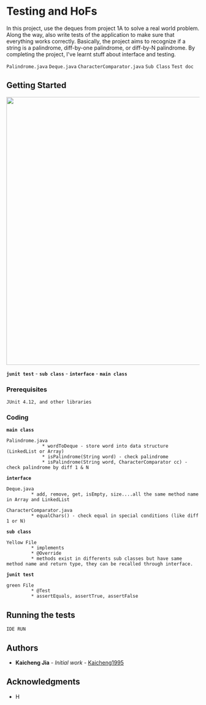 # Testing and HoFs

In this project, use the deques from project 1A to solve a real world problem. Along the way, also write tests of the application to make sure that everything works correctly. 
Basically, the project aims to recognize if a string is a palindrome, diff-by-one palindrome, or diff-by-N palindrome. By completing the project, I've learnt stuff about interface and testing.

`Palindrome.java`  `Deque.java` `CharacterComparator.java` `Sub Class` `Test doc`

## Getting Started
<img src=https://github.com/Kaicheng1995/DataStructure_Algorithm/blob/master/img_folder/proj%201b.png width="700">

**`junit test`** - **`sub class`** - **`interface`** - **`main class`**  


### Prerequisites
```
JUnit 4.12, and other libraries
```

### Coding 

**`main class`**

```
Palindrome.java
             * wordToDeque - store word into data structure (LinkedList or Array)
             * isPalindrome(String word) - check palindrome
             * isPalindrome(String word, CharacterComparator cc) - check palindrome by diff 1 & N
```

**`interface`**
```
Deque.java
         * add, remove, get, isEmpty, size....all the same method name in Array and LinkedList
         
CharacterComparator.java
         * equalChars() - check equal in special conditions (like diff 1 or N)
```

**`sub class`**
```
Yellow File
         * implements
         * @Override
         * methods exist in differents sub classes but have same method name and return type, they can be recalled through interface.
```
**`junit test`**
```
green File
         * @Test
         * assertEquals, assertTrue, assertFalse
```

## Running the tests
```
IDE RUN
```

## Authors

* **Kaicheng Jia** - *Initial work* - [Kaicheng1995](https://github.com/Kaicheng1995)

## Acknowledgments

* H

